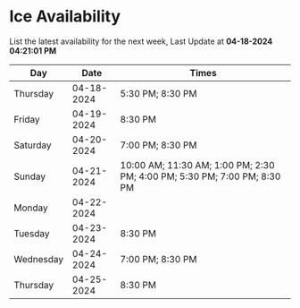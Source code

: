 # Ice Availability

List the latest availability for the next week, Last Update at **04-18-2024 04:21:01 PM**

| Day         | Date        | Times       |
| ----------- | ----------- | ----------- |
|Thursday|04-18-2024|5:30 PM; 8:30 PM|
|Friday|04-19-2024|8:30 PM|
|Saturday|04-20-2024|7:00 PM; 8:30 PM|
|Sunday|04-21-2024|10:00 AM; 11:30 AM; 1:00 PM; 2:30 PM; 4:00 PM; 5:30 PM; 7:00 PM; 8:30 PM|
|Monday|04-22-2024||
|Tuesday|04-23-2024|8:30 PM|
|Wednesday|04-24-2024|7:00 PM; 8:30 PM|
|Thursday|04-25-2024|8:30 PM|
